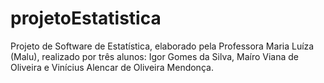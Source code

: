 # projetoEstatistica
Projeto de Software de Estatística, elaborado pela Professora Maria Luíza (Malu), realizado por três alunos: Igor Gomes da Silva, Maíro Viana de Oliveira e Vinícius Alencar de Oliveira Mendonça.
